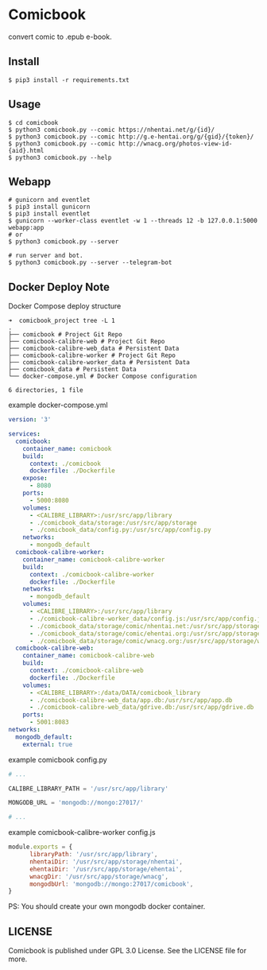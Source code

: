# Comicbook
convert  comic  to .epub e-book.

## Install

``` Shell
$ pip3 install -r requirements.txt
```

## Usage

``` Shell
$ cd comicbook
$ python3 comicbook.py --comic https://nhentai.net/g/{id}/
$ python3 comicbook.py --comic http://g.e-hentai.org/g/{gid}/{token}/
$ python3 comicbook.py --comic http://wnacg.org/photos-view-id-{aid}.html
$ python3 comicbook.py --help
```

## Webapp

```Shell
# gunicorn and eventlet
$ pip3 install gunicorn
$ pip3 install eventlet
$ gunicorn --worker-class eventlet -w 1 --threads 12 -b 127.0.0.1:5000 webapp:app
# or
$ python3 comicbook.py --server

# run server and bot.
$ python3 comicbook.py --server --telegram-bot
```

## Docker Deploy Note

Docker Compose deploy structure

``` shell
➜  comicbook_project tree -L 1
.
├── comicbook # Project Git Repo
├── comicbook-calibre-web # Project Git Repo
├── comicbook-calibre-web_data # Persistent Data
├── comicbook-calibre-worker # Project Git Repo
├── comicbook-calibre-worker_data # Persistent Data
├── comicbook_data # Persistent Data
└── docker-compose.yml # Docker Compose configuration

6 directories, 1 file
```

example docker-compose.yml

``` YAML
version: '3'

services:
  comicbook:
    container_name: comicbook
    build:
      context: ./comicbook
      dockerfile: ./Dockerfile
    expose:
      - 8080
    ports:
      - 5000:8080
    volumes:
      - <CALIBRE_LIBRARY>:/usr/src/app/library
      - ./comicbook_data/storage:/usr/src/app/storage
      - ./comicbook_data/config.py:/usr/src/app/config.py
    networks:
      - mongodb_default
  comicbook-calibre-worker:
    container_name: comicbook-calibre-worker
    build:
      context: ./comicbook-calibre-worker
      dockerfile: ./Dockerfile
    networks:
      - mongodb_default
    volumes:
      - <CALIBRE_LIBRARY>:/usr/src/app/library
      - ./comicbook-calibre-worker_data/config.js:/usr/src/app/config.js
      - ./comicbook_data/storage/comic/nhentai.net:/usr/src/app/storage/nhentai
      - ./comicbook_data/storage/comic/ehentai.org:/usr/src/app/storage/ehentai
      - ./comicbook_data/storage/comic/wnacg.org:/usr/src/app/storage/wnacg
  comicbook-calibre-web:
    container_name: comicbook-calibre-web
    build:
      context: ./comicbook-calibre-web
      dockerfile: ./Dockerfile
    volumes:
      - <CALIBRE_LIBRARY>:/data/DATA/comicbook_library
      - ./comicbook-calibre-web_data/app.db:/usr/src/app/app.db
      - ./comicbook-calibre-web_data/gdrive.db:/usr/src/app/gdrive.db
    ports:
      - 5001:8083
networks:
  mongodb_default:
    external: true
```

example comicbook config.py

``` python
# ...

CALIBRE_LIBRARY_PATH = '/usr/src/app/library'

MONGODB_URL = 'mongodb://mongo:27017/'

# ...
```

example comicbook-calibre-worker config.js

``` javascript
module.exports = {
	  libraryPath: '/usr/src/app/library',
	  nhentaiDir: '/usr/src/app/storage/nhentai',
	  ehentaiDir: '/usr/src/app/storage/ehentai',
	  wnacgDir: '/usr/src/app/storage/wnacg',
	  mongodbUrl: 'mongodb://mongo:27017/comicbook',
}
```

PS: You should create your own mongodb docker container.

## LICENSE

Comicbook is published under GPL 3.0 License. See the LICENSE file for more.
